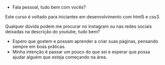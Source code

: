 * Fala pessoal, tudo bem com vocês?

Este curso é voltado para iniciantes em desenvolvimento com html5 e css3.

Qualquer dúvida podem me procurar no instagram ou nas redes sociais deixadas na descrição
do youtube, tudo bem?

- Espero que gostem e possam aprender a criar suas páginas, pensando sempre em boas práticas.
- Minha intenção é passar um pouco do que sei e esperar que possa ajudar alguém que esteja começando na área.

